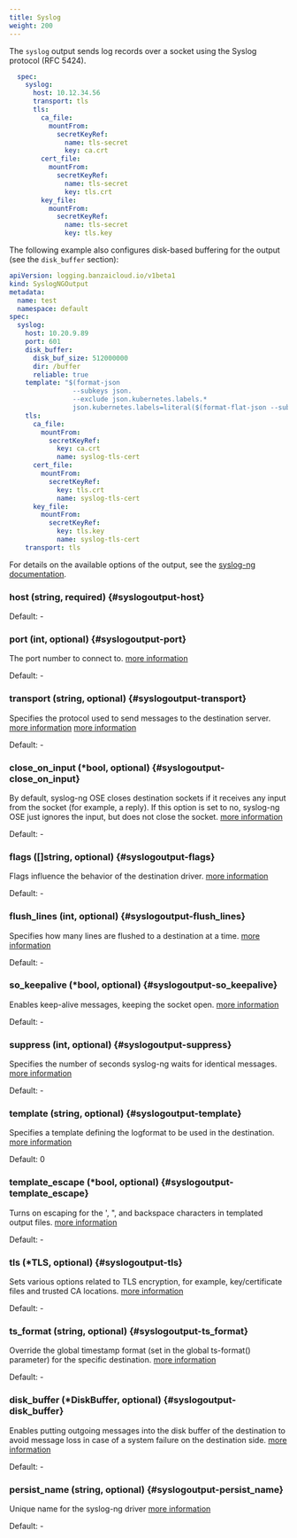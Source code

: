 ```yaml
---
title: Syslog
weight: 200
---
```


The `syslog` output sends log records over a socket using the Syslog protocol (RFC 5424).

```yaml
  spec:
    syslog:
      host: 10.12.34.56
      transport: tls
      tls:
        ca_file:
          mountFrom:
            secretKeyRef:
              name: tls-secret
              key: ca.crt
        cert_file:
          mountFrom:
            secretKeyRef:
              name: tls-secret
              key: tls.crt
        key_file:
          mountFrom:
            secretKeyRef:
              name: tls-secret
              key: tls.key
```

The following example also configures disk-based buffering for the output (see the `disk_buffer` section):

```yaml
apiVersion: logging.banzaicloud.io/v1beta1
kind: SyslogNGOutput
metadata:
  name: test
  namespace: default
spec:
  syslog:
    host: 10.20.9.89
    port: 601
    disk_buffer:
      disk_buf_size: 512000000
      dir: /buffer
      reliable: true
    template: "$(format-json
                --subkeys json.
                --exclude json.kubernetes.labels.*
                json.kubernetes.labels=literal($(format-flat-json --subkeys json.kubernetes.labels.)))\n"
    tls:
      ca_file:
        mountFrom:
          secretKeyRef:
            key: ca.crt
            name: syslog-tls-cert
      cert_file:
        mountFrom:
          secretKeyRef:
            key: tls.crt
            name: syslog-tls-cert
      key_file:
        mountFrom:
          secretKeyRef:
            key: tls.key
            name: syslog-tls-cert
    transport: tls
```

For details on the available options of the output, see the [syslog-ng documentation](https://www.syslog-ng.com/technical-documents/doc/syslog-ng-open-source-edition/3.37/administration-guide/56#TOPIC-1829124).

### host (string, required) {#syslogoutput-host}

Default: -

### port (int, optional) {#syslogoutput-port}

The port number to connect to. [more information](https://www.syslog-ng.com/technical-documents/doc/syslog-ng-open-source-edition/3.37/administration-guide/56#kanchor895) 

Default: -

### transport (string, optional) {#syslogoutput-transport}

Specifies the protocol used to send messages to the destination server. [more information]() [more information](https://www.syslog-ng.com/technical-documents/doc/syslog-ng-open-source-edition/3.37/administration-guide/56#kanchor911) 

Default: -

### close_on_input (*bool, optional) {#syslogoutput-close_on_input}

By default, syslog-ng OSE closes destination sockets if it receives any input from the socket (for example, a reply). If this option is set to no, syslog-ng OSE just ignores the input, but does not close the socket. [more information](https://www.syslog-ng.com/technical-documents/doc/syslog-ng-open-source-edition/3.37/administration-guide/56#kanchor859) 

Default: -

### flags ([]string, optional) {#syslogoutput-flags}

Flags influence the behavior of the destination driver. [more information](https://www.syslog-ng.com/technical-documents/doc/syslog-ng-open-source-edition/3.37/administration-guide/56#kanchor877) 

Default: -

### flush_lines (int, optional) {#syslogoutput-flush_lines}

Specifies how many lines are flushed to a destination at a time. [more information](https://www.syslog-ng.com/technical-documents/doc/syslog-ng-open-source-edition/3.37/administration-guide/56#kanchor880) 

Default: -

### so_keepalive (*bool, optional) {#syslogoutput-so_keepalive}

Enables keep-alive messages, keeping the socket open. [more information](https://www.syslog-ng.com/technical-documents/doc/syslog-ng-open-source-edition/3.37/administration-guide/56#kanchor897) 

Default: -

### suppress (int, optional) {#syslogoutput-suppress}

Specifies the number of seconds syslog-ng waits for identical messages. [more information](https://www.syslog-ng.com/technical-documents/doc/syslog-ng-open-source-edition/3.37/administration-guide/56#kanchor901) 

Default: -

### template (string, optional) {#syslogoutput-template}

Specifies a template defining the logformat to be used in the destination. [more information](https://www.syslog-ng.com/technical-documents/doc/syslog-ng-open-source-edition/3.37/administration-guide/56#kanchor905)  

Default:  0

### template_escape (*bool, optional) {#syslogoutput-template_escape}

Turns on escaping for the ', ", and backspace characters in templated output files. [more information](https://www.syslog-ng.com/technical-documents/doc/syslog-ng-open-source-edition/3.37/administration-guide/56#kanchor906) 

Default: -

### tls (*TLS, optional) {#syslogoutput-tls}

Sets various options related to TLS encryption, for example, key/certificate files and trusted CA locations. [more information](https://www.syslog-ng.com/technical-documents/doc/syslog-ng-open-source-edition/3.37/administration-guide/56#kanchor910) 

Default: -

### ts_format (string, optional) {#syslogoutput-ts_format}

Override the global timestamp format (set in the global ts-format() parameter) for the specific destination. [more information](https://www.syslog-ng.com/technical-documents/doc/syslog-ng-open-source-edition/3.37/administration-guide/56#kanchor912) 

Default: -

### disk_buffer (*DiskBuffer, optional) {#syslogoutput-disk_buffer}

Enables putting outgoing messages into the disk buffer of the destination to avoid message loss in case of a system failure on the destination side. [more information](https://www.syslog-ng.com/technical-documents/doc/syslog-ng-open-source-edition/3.37/administration-guide/56#kanchor860) 

Default: -

### persist_name (string, optional) {#syslogoutput-persist_name}

Unique name for the syslog-ng driver [more information](https://www.syslog-ng.com/technical-documents/doc/syslog-ng-open-source-edition/3.16/administration-guide/persist-name) 

Default: -


